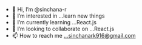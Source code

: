 - 👋 Hi, I’m @sinchana-r
- 👀 I’m interested in ...learn new things
- 🌱 I’m currently learning ...React.js
- 💞️ I’m looking to collaborate on ...React.js
- 📫 How to reach me ...sinchanark916@gmail.com

<!---
sinchana-r/sinchana-r is a ✨ special ✨ repository because its `README.md` (this file) appears on your GitHub profile.
You can click the Preview link to take a look at your changes.
--->
